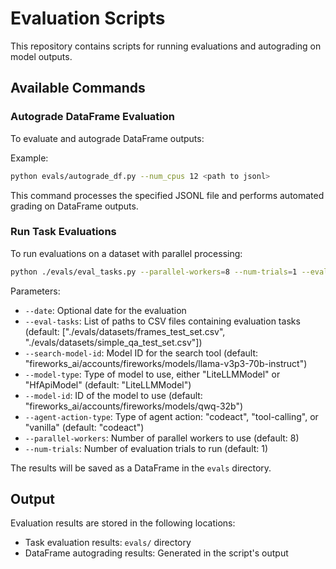 # Evaluation Scripts

This repository contains scripts for running evaluations and autograding on model outputs.

## Available Commands

### Autograde DataFrame Evaluation
To evaluate and autograde DataFrame outputs:


Example:

```bash
python evals/autograde_df.py --num_cpus 12 <path to jsonl>
```

This command processes the specified JSONL file and performs automated grading on DataFrame outputs.

### Run Task Evaluations
To run evaluations on a dataset with parallel processing:

```bash
python ./evals/eval_tasks.py --parallel-workers=8 --num-trials=1 --eval-tasks=./evals/datasets/frames_test_set.csv ./evals/datasets/simple_qa_test_set.csv
```

Parameters:
- `--date`: Optional date for the evaluation
- `--eval-tasks`: List of paths to CSV files containing evaluation tasks (default: ["./evals/datasets/frames_test_set.csv", "./evals/datasets/simple_qa_test_set.csv"])
- `--search-model-id`: Model ID for the search tool (default: "fireworks_ai/accounts/fireworks/models/llama-v3p3-70b-instruct")
- `--model-type`: Type of model to use, either "LiteLLMModel" or "HfApiModel" (default: "LiteLLMModel")
- `--model-id`: ID of the model to use (default: "fireworks_ai/accounts/fireworks/models/qwq-32b")
- `--agent-action-type`: Type of agent action: "codeact", "tool-calling", or "vanilla" (default: "codeact")
- `--parallel-workers`: Number of parallel workers to use (default: 8)
- `--num-trials`: Number of evaluation trials to run (default: 1)

The results will be saved as a DataFrame in the `evals` directory.

## Output
Evaluation results are stored in the following locations:
- Task evaluation results: `evals/` directory
- DataFrame autograding results: Generated in the script's output



